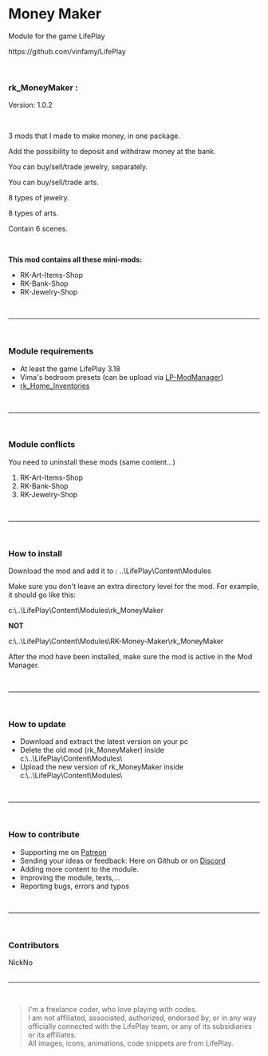 <h1>Money Maker</h1>
<p>Module for the game LifePlay</p>
<p>https://github.com/vinfamy/LifePlay</p>
<br>
<h3>rk_MoneyMaker :</h3>
<p>Version: 1.0.2</p>
<br>
<p>3 mods that I made to make money, in one package.</p>
<p>Add the possibility to deposit and withdraw money at the bank.</p>
<p>You can buy/sell/trade jewelry, separately.</p>
<p>You can buy/sell/trade arts.</p>
<p>8 types of jewelry.</p>
<p>8 types of arts.</p>
<p>Contain 6 scenes.</p>
<br>
<p><strong>This mod contains all these mini-mods:</strong></p>
<ul>
<li>RK-Art-Items-Shop</li>
<li>RK-Bank-Shop</li>
<li>RK-Jewelry-Shop</li>
</ul>
<br>
<hr>
<br>
<h3>Module requirements</h3>
<ul>
<li>At least the game LifePlay 3.18</li>
<li>Vima's bedroom presets (can be upload via <a href="https://github.com/NickNo-dev/LP-ModManager">LP-ModManager</a>)</li>
<li><a href="https://github.com/RaiderKnight/RK-Home-Inventories" tilte="Home Inventories Mod">rk_Home_Inventories</a></li>
</ul>
<br>
<hr>
<br>
<h3>Module conflicts</h3>
<p>You need to uninstall these mods (same content...)</p>
<ol>
<li>RK-Art-Items-Shop</li>
<li>RK-Bank-Shop</li>
<li>RK-Jewelry-Shop</li>
</ol>
<br>
<hr>
<br>
<h3>How to install</h3>
<p>Download the mod and add it to : ..\LifePlay\Content\Modules</p>
<p>Make sure you don't leave an extra directory level for the mod. For example, it should go like this:</p>
<p>c:\..\LifePlay\Content\Modules\rk_MoneyMaker</p>
<p><strong>NOT</strong></p>
<p>c:\..\LifePlay\Content\Modules\RK-Money-Maker\rk_MoneyMaker</p>
<p>After the mod have been installed, make sure the mod is active in the Mod Manager.</p>
<br>
<hr>
<br>
<h3>How to update</h3>
<ul>
<li>Download and extract the latest version on your pc</li>
<li>Delete the old mod (rk_MoneyMaker) inside c:\..\LifePlay\Content\Modules\</li>
<li>Upload the new version of rk_MoneyMaker inside c:\..\LifePlay\Content\Modules\</li>
</ul>
<br>
<hr>
<br>
<h3>How to contribute</h3>
<ul>
<li>Supporting me on <a href="https://www.patreon.com/raiderknight">Patreon</a></li>
<li>Sending your ideas or feedback: Here on Github or on <a href="https://discord.gg/d3U9E2wb4Y">Discord</a></li>
<li>Adding more content to the module.</li>
<li>Improving the module, texts,...</li>
<li>Reporting bugs, errors and typos</li>
</ul>
<br>
<hr>
<br>
<h3>Contributors</h3>
NickNo<br>
<br>
<hr>
<br>
<blockquote> I'm a freelance coder, who love playing with codes.<br>
I am not affiliated, associated, authorized, endorsed by, or in any way officially connected with the LifePlay team, or any of its subsidiaries or its affiliates.<br>
All images, icons, animations, code snippets are from LifePlay.</blockquote>
